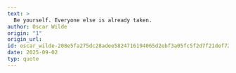 ```yaml
---
text: >
  Be yourself. Everyone else is already taken.
author: Oscar Wilde
origin: "1"
origin_url: 
id: oscar_wilde-208e5fa275dc28adee5824716194065d2ebf3a05fc5f2d7f21def72be1cd20e8
date: 2025-09-02
typ: quote
---
```

